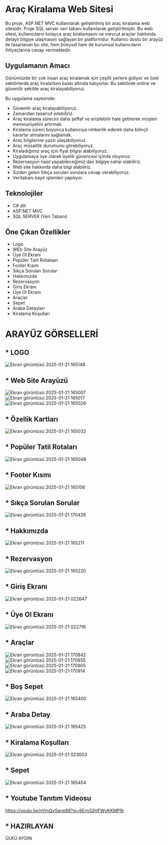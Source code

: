 # Araç Kiralama Web Sitesi
Bu proje, ASP.NET MVC kullanılarak geliştirilmiş bir araç kiralama web sitesidir. Proje SQL server veri tabanı kullanılarak geliştirilmiştir.
Bu web sitesi, kullanıcıların kolayca araç kiralamasını ve mevcut araçlar hakkında detaylı bilgiye ulaşmasını sağlayan bir platformdur.
Kullanıcı dostu bir arayüz ile tasarlanan bu site, hem bireysel hem de kurumsal kullanıcıların ihtiyaçlarına cevap vermektedir.

## Uygulamanın Amacı
Günümüzde bir çok insan araç kiralamak için çeşitli yerlere gidiyor ve özel sektörlerde araç kiralarken baskı altında kalıyorlar. Bu sektörde online ve güvenilir şekilde araç kiralayabiliyoruz.

Bu uygulama sayesinde:
- Güvenilir araç kiralayabiliyoruz.
- Zamandan tasarruf edebiliriz.
- Araç kiralama sürecini daha şeffaf ve erişilebilir hale getirerek müşteri memnuniyetini artırmak.
- Kiralama süreci boyunca kullanıcıya rehberlik ederek daha bilinçli kararlar almalarını sağlamak.
- Araç bilgilerine yazılı ulaşabiliyoruz.
- Araç müsaitlik durumunu görebiliyoruz.
- Kiraladığımız araç için fiyat bilgisi alabiliyoruz.
- Uygulamaya üye olarak üyelik güvencesi içinde oluyoruz.
- Rezervasyon nasıl yapabileceğimiz dair bilgiye sahip olabiliriz.
- Web site hakkında daha bilgi alabiliriz.
- Sizden gelen Sıkça sorulan sorulara cevap verebiliyoruz.
- Veritabanı kayıt işlemleri yapılıyor.
  
  
## Teknolojiler
- C# dili
- ASP.NET MVC
- SQL SERVER (Veri Tabanı)
  
## Öne Çıkan Özellikler
- Logo
- WEb Site Arayüz
- Üye Ol Ekranı
- Popüler Tatil Rotalaarı
- Footer Kısmı
- Sıkça Sorulan Sorular
- Hakkımızda
- Rezervasyon
- Giriş Ekranı
- Üye Ol Ekranı
- Araçlar
- Sepet
- Araba Detayları
- Kiralama Koşulları

 #  ARAYÜZ GÖRSELLERİ

## * LOGO
 ![Ekran görüntüsü 2025-01-21 165148](https://github.com/user-attachments/assets/b94a5193-25f7-4c21-a21a-308b75f4a2b3)
## * Web Site Arayüzü
![Ekran görüntüsü 2025-01-21 165007](https://github.com/user-attachments/assets/fa0b4e70-c657-4578-bfc7-b738dbdbfc60)
![Ekran görüntüsü 2025-01-21 165017](https://github.com/user-attachments/assets/528bdb55-8342-46b0-9377-7906f97f0af9)
![Ekran görüntüsü 2025-01-21 165026](https://github.com/user-attachments/assets/9804b3b9-b61e-40c8-b9be-8c2b74e91ff8)
## * Özellik Kartları
![Ekran görüntüsü 2025-01-21 165032](https://github.com/user-attachments/assets/f77c2bc0-d86f-4423-9bca-2f29a8d446c0)
## * Popüler Tatil Rotaları
![Ekran görüntüsü 2025-01-21 165048](https://github.com/user-attachments/assets/13d70738-4243-462d-9a54-e0e155106a42)
## * Footer Kısmı
![Ekran görüntüsü 2025-01-21 165106](https://github.com/user-attachments/assets/f968456d-8f6a-4988-b9e4-80788e8e3058)
## * Sıkça Sorulan Sorular
![Ekran görüntüsü 2025-01-21 170426](https://github.com/user-attachments/assets/cbe45513-0e67-47d5-b01d-b8d2fec8b338)
## * Hakkımızda
![Ekran görüntüsü 2025-01-21 165211](https://github.com/user-attachments/assets/970b9683-adf7-45bb-bf83-64a043f6ac1c)
## * Rezervasyon
![Ekran görüntüsü 2025-01-21 165220](https://github.com/user-attachments/assets/5c43a9ef-4a44-4358-9302-559467c5613f)
## * Giriş Ekranı
![Ekran görüntüsü 2025-01-21 022647](https://github.com/user-attachments/assets/cb43edce-0cf6-49cf-8351-36fde0b27465)
## * Üye Ol Ekranı
![Ekran görüntüsü 2025-01-21 022716](https://github.com/user-attachments/assets/a0d247f9-4925-4b51-b47a-531ea0cc085a)
## * Araçlar
![Ekran görüntüsü 2025-01-21 170842](https://github.com/user-attachments/assets/4b3906a0-1544-48ce-8213-4f5975dd604c)
![Ekran görüntüsü 2025-01-21 170855](https://github.com/user-attachments/assets/67673d2f-56f5-4429-87a9-6ef4f041128e)
![Ekran görüntüsü 2025-01-21 170905](https://github.com/user-attachments/assets/29a8322f-cf90-4e31-bc3c-8edb669aaee9)
![Ekran görüntüsü 2025-01-21 170914](https://github.com/user-attachments/assets/f70b2364-9ebc-4a83-8f32-8c567118b8ed)
## * Boş Sepet
![Ekran görüntüsü 2025-01-21 165400](https://github.com/user-attachments/assets/7c6bfc1d-812e-42e0-af43-6a8230d86e66)
## * Araba Detay
![Ekran görüntüsü 2025-01-21 165425](https://github.com/user-attachments/assets/cf7c96e0-288a-421b-b942-5877e2422eee)
## * Kiralama Koşulları
![Ekran görüntüsü 2025-01-21 023053](https://github.com/user-attachments/assets/52e33d83-da8a-44dc-9a97-8615b6f75f7b)
## * Sepet
![Ekran görüntüsü 2025-01-21 165454](https://github.com/user-attachments/assets/bbcc08d0-5fa6-44cf-ac85-8a29ed42a749)
## * Youtube Tanıtım Videosu
https://youtu.be/nYmQySane88?si=6Ern32HFWvKKMP9r

## * HAZIRLAYAN
ÜLKÜ AYDIN

